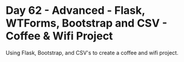 # Day 62 - Advanced - Flask, WTForms, Bootstrap and CSV - Coffee & Wifi Project


Using Flask, Bootstrap, and CSV's to create a coffee and wifi project.
